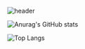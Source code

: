 ![header](https://capsule-render.vercel.app/api?type=soft&color=gradient&height=200&section=header&text=B8angho&fontSize=90&FontAliignY=45)


![Anurag's GitHub stats](https://github-readme-stats.vercel.app/api?username=B8angho&show_icons=true&theme=tokyonight)

![Top Langs](https://github-readme-stats.vercel.app/api/top-langs/?username=B8angho&layout=compact&theme=tokyonight)

<!--
**devpla/devpla** is a ✨ _special_ ✨ repository because its `README.md` (this file) appears on your GitHub profile.

Here are some ideas to get you started:

- 🔭 I’m currently working on ...
- 🌱 I’m currently learning ...
- 👯 I’m looking to collaborate on ...
- 🤔 I’m looking for help with ...
- 💬 Ask me about ...
- 📫 How to reach me: ...
- 😄 Pronouns: ...
- ⚡ Fun fact: ...
  -->
